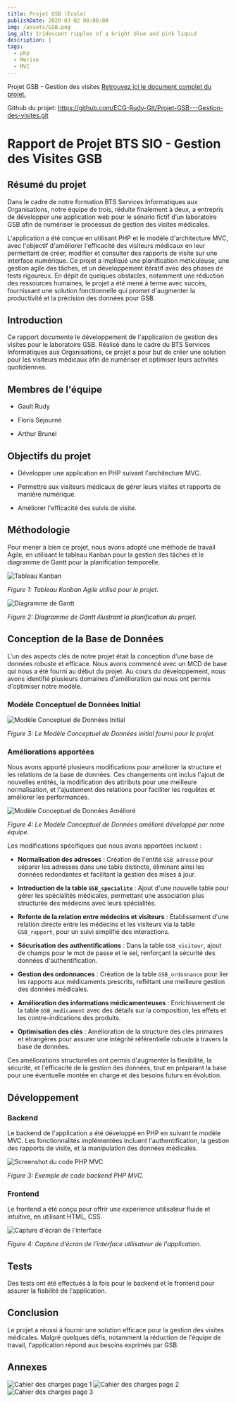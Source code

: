 ```yaml
---
title: Projet GSB (Ecole)
publishDate: 2020-03-02 00:00:00
img: /assets/GSB.png
img_alt: Iridescent ripples of a bright blue and pink liquid
description: |
tags:
  - php
  - Merise
  - MVC
---
```

Projet GSB - Gestion des visites
[Retrouvez ici le document complet du projet.](../../../public/assets/1-Projet-GSB-Gestion-Visites.pdf)


Github du projet: https://github.com/ECG-Rudy-Glt/Projet-GSB---Gestion-des-visites.git



# Rapport de Projet BTS SIO - Gestion des Visites GSB  

 

## Résumé  du projet 

Dans le cadre de notre formation BTS Services Informatiques aux Organisations, notre équipe de trois, réduite finalement à deux, a entrepris de développer une application web pour le sénario fictif d’un laboratoire GSB afin de numériser le processus de gestion des visites médicales. 

L'application a été conçue en utilisant PHP et le modèle d'architecture MVC, avec l'objectif d'améliorer l'efficacité des visiteurs médicaux en leur permettant de créer, modifier et consulter des rapports de visite sur une interface numérique. Ce projet a impliqué une planification méticuleuse, une gestion agile des tâches, et un développement itératif avec des phases de tests rigoureux. En dépit de quelques obstacles, notamment une réduction des ressources humaines, le projet a été mené à terme avec succès, fournissant une solution fonctionnelle qui promet d'augmenter la productivité et la précision des données pour GSB.  

 

## Introduction  

 

Ce rapport documente le développement de l'application de gestion des visites pour le laboratoire GSB. Réalisé dans le cadre du BTS Services Informatiques aux Organisations, ce projet a pour but de créer une solution pour les visiteurs médicaux afin de numériser et optimiser leurs activités quotidiennes. 

  

## Membres de l'équipe 

  

- Gault Rudy 

- Floris Sejourné 

- Arthur Brunel 

  

## Objectifs du projet 

  

- Développer une application en PHP suivant l'architecture MVC. 

- Permettre aux visiteurs médicaux de gérer leurs visites et rapports de manière numérique. 

- Améliorer l'efficacité des suivis de visite. 

  

## Méthodologie 

  

Pour mener à bien ce projet, nous avons adopté une méthode de travail Agile, en utilisant le tableau Kanban pour la gestion des tâches et le diagramme de Gantt pour la planification temporelle. 

  

![Tableau Kanban](../../../public/assets/Kanban.png) 

*Figure 1: Tableau Kanban Agile utilisé pour le projet.* 

  

![Diagramme de Gantt](../../../public/assets/Gant.png) 

*Figure 2: Diagramme de Gantt illustrant la planification du projet.* 

 

 

 

## Conception de la Base de Données 

  

L'un des aspects clés de notre projet était la conception d'une base de données robuste et efficace. Nous avons commencé avec un MCD de base qui nous a été fourni au début du projet. Au cours du développement, nous avons identifié plusieurs domaines d'amélioration qui nous ont permis d'optimiser notre modèle. 

  

### Modèle Conceptuel de Données Initial 

  

![Modèle Conceptuel de Données Initial](../../../public/assets/oldMcd.png) 

*Figure 3: Le Modèle Conceptuel de Données initial fourni pour le projet.* 

  

### Améliorations apportées 

  

Nous avons apporté plusieurs modifications pour améliorer la structure et les relations de la base de données. Ces changements ont inclus l'ajout de nouvelles entités, la modification des attributs pour une meilleure normalisation, et l'ajustement des relations pour faciliter les requêtes et améliorer les performances. 

  

![Modèle Conceptuel de Données Amélioré](../../../public/assets/mcd.png) 

*Figure 4: Le Modèle Conceptuel de Données amélioré développé par notre équipe.* 

  

Les modifications spécifiques que nous avons apportées incluent :

- **Normalisation des adresses** : Création de l'entité `GSB_adresse` pour séparer les adresses dans une table distincte, éliminant ainsi les données redondantes et facilitant la gestion des mises à jour.

- **Introduction de la table `GSB_specialite`** : Ajout d'une nouvelle table pour gérer les spécialités médicales, permettant une association plus structurée des médecins avec leurs spécialités.

- **Refonte de la relation entre médecins et visiteurs** : Établissement d'une relation directe entre les médecins et les visiteurs via la table `GSB_rapport`, pour un suivi simplifié des interactions.

- **Sécurisation des authentifications** : Dans la table `GSB_visiteur`, ajout de champs pour le mot de passe et le sel, renforçant la sécurité des données d'authentification.

- **Gestion des ordonnances** : Création de la table `GSB_ordonnance` pour lier les rapports aux médicaments prescrits, reflétant une meilleure gestion des données médicales.

- **Amélioration des informations médicamenteuses** : Enrichissement de la table `GSB_medicament` avec des détails sur la composition, les effets et les contre-indications des produits.

- **Optimisation des clés** : Amélioration de la structure des clés primaires et étrangères pour assurer une intégrité référentielle robuste à travers la base de données.

Ces améliorations structurelles ont permis d'augmenter la flexibilité, la sécurité, et l'efficacité de la gestion des données, tout en préparant la base pour une éventuelle montée en charge et des besoins futurs en évolution.

 

 

  

## Développement 

  

### Backend 

  

Le backend de l'application a été développé en PHP en suivant le modèle MVC. Les fonctionnalités implémentées incluent l'authentification, la gestion des rapports de visite, et la manipulation des données médicales. 

  

![Screenshot du code PHP MVC](../../../public/assets/MVC.png) 

*Figure 3: Exemple de code backend PHP MVC.* 

  

### Frontend 

  

Le frontend a été conçu pour offrir une expérience utilisateur fluide et intuitive, en utilisant HTML, CSS. 

  

![Capture d'écran de l'interface](../../../public/assets/front.png) 

*Figure 4: Capture d'écran de l'interface utilisateur de l'application.* 

  

## Tests 

  

Des tests ont été effectués à la fois pour le backend et le frontend pour assurer la fiabilité de l'application. 

  

## Conclusion 

  

Le projet a réussi à fournir une solution efficace pour la gestion des visites médicales. Malgré quelques défis, notamment la réduction de l'équipe de travail, l'application répond aux besoins exprimés par GSB. 

  

## Annexes 

  
 

![Cahier des charges page 1](../../../public/assets/gsb1.png) 
![Cahier des charges page 2](../../../public/assets/gsb2.png) 
![Cahier des charges page 3](../../../public/assets/gsb3.png) 

